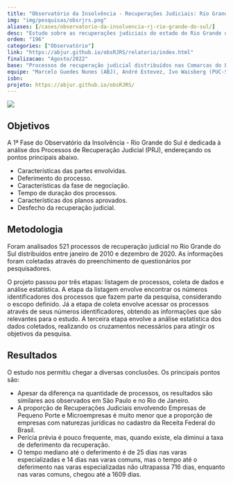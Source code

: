 ```yaml
---
title: "Observatório da Insolvência - Recuperações Judiciais: Rio Grande do Sul"
img: "img/pesquisas/obsrjrs.png"
aliases: [/cases/observatorio-da-insolvencia-rj-rio-grande-do-sul/]
desc: "Estudo sobre as recuperações judiciais do estado do Rio Grande do Sul."
ordem: "196"
categories: ["Observatório"]
link: "https://abjur.github.io/obsRJRS/relatorio/index.html"
finalizacao: "Agosto/2022"
base: "Processos de recuperação judicial distribuídos nas Comarcas do Estado do Rio Grande do Sul entre janeiro de 2010 e dezembro de 2020."
equipe: "Marcelo Guedes Nunes (ABJ), André Estevez, Ivo Waisberg (PUC-SP), João Pedro Scalzilli, José Paulo Japur, Marcelo Barbosa Sacramone (PUC-SP), Ney Wiedemann Neto, Roberto Monlleo Martins, Julio Trecenti (ABJ)"
isbn: 
projeto: https://abjur.github.io/obsRJRS/
---
```


![](/img/pesquisas/obsrjrs.png)

## Objetivos

A 1ª Fase do Observatório da Insolvência - Rio Grande do Sul é dedicada à análise dos Processos de Recuperação Judicial (PRJ), endereçando os pontos principais abaixo.

- Características das partes envolvidas.
- Deferimento do processo.
- Características da fase de negociação.
- Tempo de duração dos processos.
- Características dos planos aprovados.
- Desfecho da recuperação judicial.

## Metodologia

Foram analisados 521  processos de recuperação judicial no Rio Grande do Sul distribuídos entre janeiro de 2010 e dezembro de 2020. As informações foram coletadas através do preenchimento de questionários por pesquisadores. 

O projeto passou por três etapas: listagem de processos, coleta de dados e análise estatística. A etapa da listagem envolve encontrar os números identificadores dos processos que fazem parte da pesquisa, considerando o escopo definido. Já a etapa de coleta envolve acessar os processos através de seus números identificadores, obtendo as informações que são relevantes para o estudo. A terceira etapa envolve a análise estatística dos dados coletados, realizando os cruzamentos necessários para atingir os objetivos da pesquisa.

## Resultados

O estudo nos permitiu chegar a diversas conclusões. Os principais pontos são:

- Apesar da diferença na quantidade de processos, os resultados são similares aos observados em São Paulo e no Rio de Janeiro.
- A proporção de Recuperações Judiciais envolvendo Empresas de Pequeno Porte e Microempresas é muito menor que a proporção de empresas com naturezas jurídicas no cadastro da Receita Federal do Brasil.
- Perícia prévia é pouco frequente, mas, quando existe, ela diminui a taxa de deferimento da recuperação.
- O tempo mediano até o deferimento é de 25 dias nas varas especializadas e 14 dias nas varas comuns, mas o tempo até o deferimento nas varas especializadas não ultrapassa 716 dias, enquanto nas varas comuns, chegou até a 1609 dias. 

